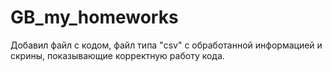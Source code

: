 # GB_my_homeworks
 Добавил файл с кодом, файл типа "csv" c обработанной информацией 
 и скрины, показывающие корректную работу кода.